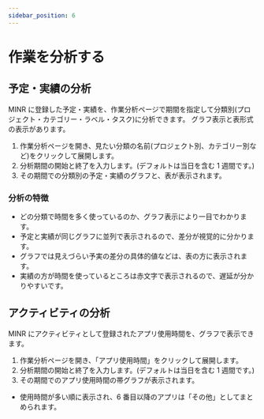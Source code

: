 ```yaml
---
sidebar_position: 6
---
```


# 作業を分析する

## 予定・実績の分析

MINR に登録した予定・実績を、作業分析ページで期間を指定して分類別(プロジェクト・カテゴリー・ラベル・タスク)に分析できます。
グラフ表示と表形式の表示があります。

1. 作業分析ページを開き、見たい分類の名前(プロジェクト別、カテゴリー別など)をクリックして展開します。
2. 分析期間の開始と終了を入力します。(デフォルトは当日を含む 1 週間です。)
3. その期間での分類別の予定・実績のグラフと、表が表示されます。

### 分析の特徴

- どの分類で時間を多く使っているのか、グラフ表示により一目でわかります。
- 予定と実績が同じグラフに並列で表示されるので、差分が視覚的に分かります。
- グラフでは見えづらい予実の差分の具体的値などは、表の方に表示されます。
- 実績の方が時間を使っているところは赤文字で表示されるので、遅延が分かりやすいです。

## アクティビティの分析

MINR にアクティビティとして登録されたアプリ使用時間を、グラフで表示できます。

1. 作業分析ページを開き、「アプリ使用時間」をクリックして展開します。
2. 分析期間の開始と終了を入力します。(デフォルトは当日を含む 1 週間です。)
3. その期間でのアプリ使用時間の帯グラフが表示されます。

- 使用時間が多い順に表示され、6 番目以降のアプリは「その他」としてまとめられます。
